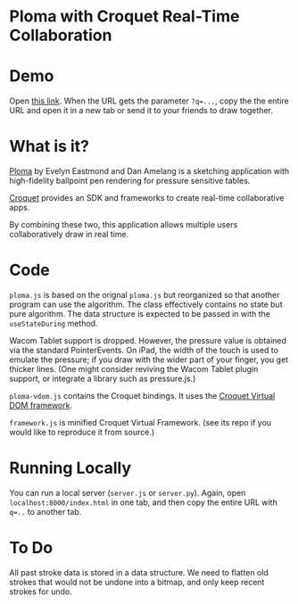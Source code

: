 # Ploma with Croquet Real-Time Collaboration

# Demo

Open [this link](http://croquet.io/ploma). When the URL gets the parameter `?q=...`, copy the the entire URL and open it in a new tab or send it to your friends to draw together.

# What is it?

[Ploma](https://github.com/evhan55/ploma) by Evelyn Eastmond and Dan Amelang is a sketching application with high-fidelity ballpoint pen rendering for pressure sensitive tables.

[Croquet](https://github.com/croquet) provides an SDK and frameworks to create real-time collaborative apps.

By combining these two, this application allows multiple users collaboratively draw in real time.

# Code

`ploma.js` is based on the orignal `ploma.js` but reorganized so that another program can use the algorithm. The class effectively contains no state but pure algorithm. The data structure is expected to be passed in with the `useStateDuring` method.

Wacom Tablet support is dropped. However, the pressure value is obtained via the standard PointerEvents. On iPad, the width of the touch is used to emulate the pressure; if you draw with the wider part of your finger, you get thicker lines. (One might consider reviving the Wacom Tablet plugin support, or integrate a library such as pressure.js.)

`ploma-vdom.js` contains the Croquet bindings. It uses the [Croquet Virtual DOM framework](https://github.com/croquet/virtual-dom).

`framework.js` is minified Croquet Virtual Framework. (see its repo if you would like to reproduce it from source.)

# Running Locally

You can run a local server (`server.js` or `server.py`).  Again, open `localhost:8000/index.html` in one tab, and then copy the entire URL with `q=..` to another tab.

# To Do

All past stroke data is stored in a data structure. We need to flatten old strokes that would not be undone into a bitmap, and only keep recent strokes for undo.
